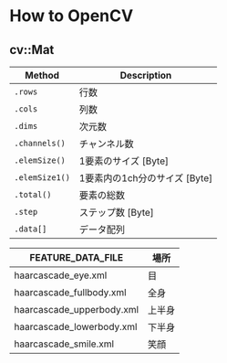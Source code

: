 # How to OpenCV
## cv::Mat
| Method | Description |
| ------ | ----------- |
| `.rows` | 行数 |
| `.cols` | 列数 |
| `.dims` | 次元数 |
| `.channels()` | チャンネル数 |
| `.elemSize()` | 1要素のサイズ [Byte] |
| `.elemSize1()` | 1要素内の1ch分のサイズ [Byte] |
| `.total()` | 要素の総数 |
| `.step` | ステップ数 [Byte] |
| `.data[]` | データ配列 |

| FEATURE_DATA_FILE | 場所 |
| ------------------- | -- |
| haarcascade_eye.xml | 目 |
| haarcascade_fullbody.xml | 全身|
| haarcascade_upperbody.xml | 上半身 |
| haarcascade_lowerbody.xml | 下半身 |
| haarcascade_smile.xml | 笑顔 |
